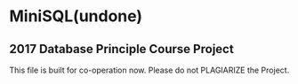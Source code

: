 # MiniSQL(undone) 
## 2017 Database Principle Course Project
This file is built for co-operation now. Please do not PLAGIARIZE the Project. 
